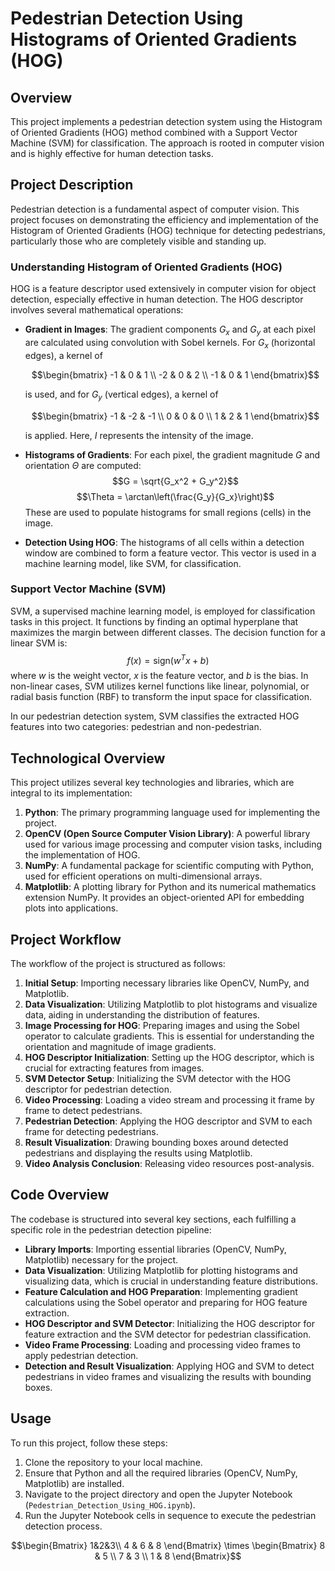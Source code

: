 # Pedestrian Detection Using Histograms of Oriented Gradients (HOG)

## Overview
This project implements a pedestrian detection system using the Histogram of Oriented Gradients (HOG) method combined with a Support Vector Machine (SVM) for classification. The approach is rooted in computer vision and is highly effective for human detection tasks.

## Project Description
Pedestrian detection is a fundamental aspect of computer vision. This project focuses on demonstrating the efficiency and implementation of the Histogram of Oriented Gradients (HOG) technique for detecting pedestrians, particularly those who are completely visible and standing up. 

### Understanding Histogram of Oriented Gradients (HOG)
HOG is a feature descriptor used extensively in computer vision for object detection, especially effective in human detection. The HOG descriptor involves several mathematical operations:

- **Gradient in Images**: The gradient components $G_x$ and $G_y$ at each pixel are calculated using convolution with Sobel kernels. For $G_x$ (horizontal edges), a kernel of 

  $$\begin{bmatrix}
  -1 & 0 & 1 \\
  -2 & 0 & 2 \\
  -1 & 0 & 1
  \end{bmatrix}$$

  is used, and for $G_y$ (vertical edges), a kernel of

  $$\begin{bmatrix}
  -1 & -2 & -1 \\
   0 &  0 &  0 \\
   1 &  2 &  1
  \end{bmatrix}$$

  is applied. Here, $I$ represents the intensity of the image.

- **Histograms of Gradients**: For each pixel, the gradient magnitude $G$ and orientation $\Theta$ are computed:
  $$G = \sqrt{G_x^2 + G_y^2}$$
  $$\Theta = \arctan\left(\frac{G_y}{G_x}\right)$$
  These are used to populate histograms for small regions (cells) in the image.

- **Detection Using HOG**: The histograms of all cells within a detection window are combined to form a feature vector. This vector is used in a machine learning model, like SVM, for classification.

### Support Vector Machine (SVM)
SVM, a supervised machine learning model, is employed for classification tasks in this project. It functions by finding an optimal hyperplane that maximizes the margin between different classes. The decision function for a linear SVM is:
$$f(x) = \text{sign}(w^T x + b)$$
where $w$ is the weight vector, $x$ is the feature vector, and $b$ is the bias. In non-linear cases, SVM utilizes kernel functions like linear, polynomial, or radial basis function (RBF) to transform the input space for classification.

In our pedestrian detection system, SVM classifies the extracted HOG features into two categories: pedestrian and non-pedestrian.


## Technological Overview
This project utilizes several key technologies and libraries, which are integral to its implementation:

1. **Python**: The primary programming language used for implementing the project.
2. **OpenCV (Open Source Computer Vision Library)**: A powerful library used for various image processing and computer vision tasks, including the implementation of HOG.
3. **NumPy**: A fundamental package for scientific computing with Python, used for efficient operations on multi-dimensional arrays.
4. **Matplotlib**: A plotting library for Python and its numerical mathematics extension NumPy. It provides an object-oriented API for embedding plots into applications.

## Project Workflow
The workflow of the project is structured as follows:

1. **Initial Setup**: Importing necessary libraries like OpenCV, NumPy, and Matplotlib.
2. **Data Visualization**: Utilizing Matplotlib to plot histograms and visualize data, aiding in understanding the distribution of features.
3. **Image Processing for HOG**: Preparing images and using the Sobel operator to calculate gradients. This is essential for understanding the orientation and magnitude of image gradients.
4. **HOG Descriptor Initialization**: Setting up the HOG descriptor, which is crucial for extracting features from images.
5. **SVM Detector Setup**: Initializing the SVM detector with the HOG descriptor for pedestrian detection.
6. **Video Processing**: Loading a video stream and processing it frame by frame to detect pedestrians.
7. **Pedestrian Detection**: Applying the HOG descriptor and SVM to each frame for detecting pedestrians.
8. **Result Visualization**: Drawing bounding boxes around detected pedestrians and displaying the results using Matplotlib.
9. **Video Analysis Conclusion**: Releasing video resources post-analysis.

## Code Overview
The codebase is structured into several key sections, each fulfilling a specific role in the pedestrian detection pipeline:

- **Library Imports**: Importing essential libraries (OpenCV, NumPy, Matplotlib) necessary for the project.
- **Data Visualization**: Utilizing Matplotlib for plotting histograms and visualizing data, which is crucial in understanding feature distributions.
- **Feature Calculation and HOG Preparation**: Implementing gradient calculations using the Sobel operator and preparing for HOG feature extraction.
- **HOG Descriptor and SVM Detector**: Initializing the HOG descriptor for feature extraction and the SVM detector for pedestrian classification.
- **Video Frame Processing**: Loading and processing video frames to apply pedestrian detection.
- **Detection and Result Visualization**: Applying HOG and SVM to detect pedestrians in video frames and visualizing the results with bounding boxes.

## Usage
To run this project, follow these steps:

1. Clone the repository to your local machine.
2. Ensure that Python and all the required libraries (OpenCV, NumPy, Matplotlib) are installed.
3. Navigate to the project directory and open the Jupyter Notebook (`Pedestrian_Detection_Using_HOG.ipynb`).
4. Run the Jupyter Notebook cells in sequence to execute the pedestrian detection process.



$$\begin{Bmatrix}
1&2&3\\
4 & 6 & 8
\end{Bmatrix} \times \begin{Bmatrix}
8 & 5 \\
7 & 3 \\
1 & 8 
\end{Bmatrix}$$
